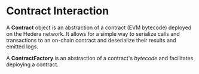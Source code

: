 # Contract Interaction

A **Contract** object is an abstraction of a contract (EVM bytecode) deployed on the Hedera network. It allows for a simple way to serialize calls and transactions to an on-chain contract and deserialize their results and emitted logs.

A **ContractFactory** is an abstraction of a contract's _bytecode_ and facilitates deploying a contract.
